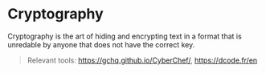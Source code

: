 # Cryptography

Cryptography is the art of hiding and encrypting text in a format that is unredable by anyone that does not have the correct key.

>Relevant tools: https://gchq.github.io/CyberChef/, https://dcode.fr/en